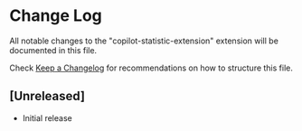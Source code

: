 # Change Log

All notable changes to the "copilot-statistic-extension" extension will be documented in this file.

Check [Keep a Changelog](http://keepachangelog.com/) for recommendations on how to structure this file.

## [Unreleased]

- Initial release